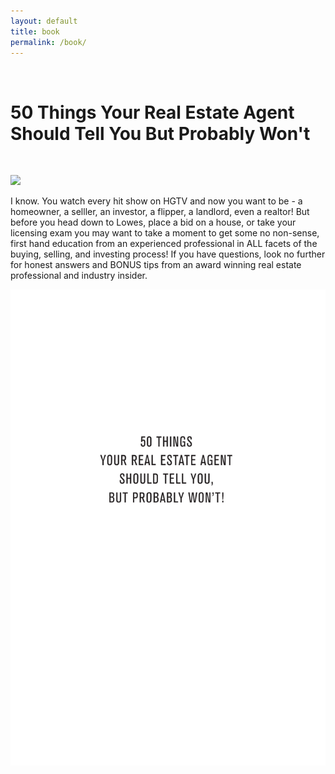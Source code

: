 ```yaml
---
layout: default
title: book
permalink: /book/
---
```


<br>

<h1>50 Things Your Real Estate Agent Should Tell You But Probably Won't</h1>
<br>

<p><a href="https://www.amazon.com/Things-Estate-Agent-Should-Probably-ebook/dp/B081K6QPSY" target="_blank"><img src="/img/EbokCover.jpg"></a></p>

<p>I know. You watch every hit show on HGTV and now you want to be - a homeowner, a selller, an investor, a flipper, a landlord, even a realtor! But before you head down to Lowes, place a bid on a house, or take your licensing exam you may want to take a moment to get some no non-sense, first hand education from an experienced professional in ALL facets of the buying, selling, and investing process! If you have questions, look no further for honest answers and BONUS tips from an award winning real estate professional and industry insider.</p>

<p><a href="https://bannerseason.com/J2SGEH" target="_blank"><img src="/img/50Things.pdf"></a></p>

